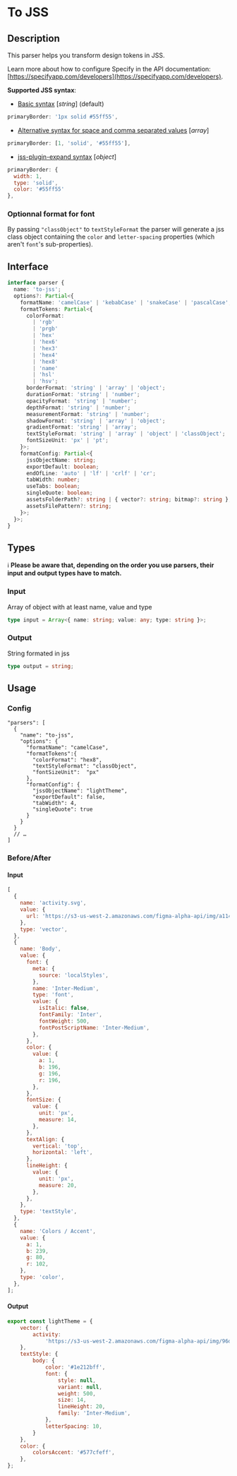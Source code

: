 # To JSS

## Description
This parser helps you transform design tokens in JSS.

Learn more about how to configure Specify in the API documentation: [https://specifyapp.com/developers](https://specifyapp.com/developers).

**Supported JSS syntax**:

- [Basic syntax](https://cssinjs.org/jss-syntax?v=v10.4.0#basic-syntax) [_string_] (default)

```js
primaryBorder: '1px solid #55ff55',
```

- [Alternative syntax for space and comma separated values](https://cssinjs.org/jss-syntax?v=v10.4.0#alternative-syntax-for-space-and-comma-separated-values) [_array_]

```js
primaryBorder: [1, 'solid', '#55ff55'],
```

- [jss-plugin-expand syntax](https://cssinjs.org/jss-plugin-expand?v=v10.4.0#better-syntax-for-complex-properties) [_object_]

```js
primaryBorder: {
  width: 1,
  type: 'solid',
  color: '#55ff55'
},
```

### Optionnal format for font

By passing `"classObject"` to `textStyleFormat` the parser will generate a jss class object containing the `color` and `letter-spacing` properties (which aren't `font`'s sub-properties).

## Interface

```ts
interface parser {
  name: 'to-jss';
  options?: Partial<{
    formatName: 'camelCase' | 'kebabCase' | 'snakeCase' | 'pascalCase';
    formatTokens: Partial<{
      colorFormat:
        | 'rgb'
        | 'prgb'
        | 'hex'
        | 'hex6'
        | 'hex3'
        | 'hex4'
        | 'hex8'
        | 'name'
        | 'hsl'
        | 'hsv';
      borderFormat: 'string' | 'array' | 'object';
      durationFormat: 'string' | 'number';
      opacityFormat: 'string' | 'number';
      depthFormat: 'string' | 'number';
      measurementFormat: 'string' | 'number';
      shadowFormat: 'string' | 'array' | 'object';
      gradientFormat: 'string' | 'array';
      textStyleFormat: 'string' | 'array' | 'object' | 'classObject';
      fontSizeUnit: 'px' | 'pt';
    }>;
    formatConfig: Partial<{
      jssObjectName: string;
      exportDefault: boolean;
      endOfLine: 'auto' | 'lf' | 'crlf' | 'cr';
      tabWidth: number;
      useTabs: boolean;
      singleQuote: boolean;
      assetsFolderPath?: string | { vector?: string; bitmap?: string };
      assetsFilePattern?: string;
    }>;
  }>;
}
```

## Types

ℹ️ **Please be aware that, depending on the order you use parsers, their input and output types have to match.**

### Input

Array of object with at least name, value and type

```ts
type input = Array<{ name: string; value: any; type: string }>;
```

### Output

String formated in jss

```ts
type output = string;
```

## Usage

### Config

```jsonc
"parsers": [
  {
    "name": "to-jss",
    "options": {
      "formatName": "camelCase",
      "formatTokens":{
        "colorFormat": "hex8",
        "textStyleFormat": "classObject",
        "fontSizeUnit":  "px"
      },
      "formatConfig": {
        "jssObjectName": "lightTheme",
        "exportDefault": false,
        "tabWidth": 4,
        "singleQuote": true
      }
    }
  }
  // …
]
```

### Before/After

#### Input

```js
[
  {
    name: 'activity.svg',
    value: {
      url: 'https://s3-us-west-2.amazonaws.com/figma-alpha-api/img/a114/ce5c/947dcb83ea93c2da18ee2ea16f470a30',
    },
    type: 'vector',
  },
  {
    name: 'Body',
    value: {
      font: {
        meta: {
          source: 'localStyles',
        },
        name: 'Inter-Medium',
        type: 'font',
        value: {
          isItalic: false,
          fontFamily: 'Inter',
          fontWeight: 500,
          fontPostScriptName: 'Inter-Medium',
        },
      },
      color: {
        value: {
          a: 1,
          b: 196,
          g: 196,
          r: 196,
        },
      },
      fontSize: {
        value: {
          unit: 'px',
          measure: 14,
        },
      },
      textAlign: {
        vertical: 'top',
        horizontal: 'left',
      },
      lineHeight: {
        value: {
          unit: 'px',
          measure: 20,
        },
      },
    },
    type: 'textStyle',
  },
  {
    name: 'Colors / Accent',
    value: {
      a: 1,
      b: 239,
      g: 80,
      r: 102,
    },
    type: 'color',
  },
];
```

#### Output

```js
export const lightTheme = {
    vector: {
        activity:
            'https://s3-us-west-2.amazonaws.com/figma-alpha-api/img/96dc/8825/c166b559140a0a64b28441924700a0b2'
    },
    textStyle: {
        body: {
            color: '#1e212bff',
            font: {
                style: null,
                variant: null,
                weight: 500,
                size: 14,
                lineHeight: 20,
                family: 'Inter-Medium',
            },
            letterSpacing: 10,
        }
    },
    color: {
        colorsAccent: '#577cfeff',
    },
};
```
